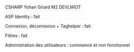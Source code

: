 CSHARP Yohan Girard M2 DEVLMIOT

ASP Identity : fait

Connexion, déconnexion + Taghelper : fait

Filtres : fait

Administration des utilisateurs : commencé et non fonctionnel

